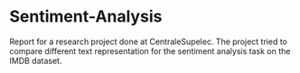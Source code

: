 # Sentiment-Analysis

Report for a research project done at CentraleSupelec. The project tried to compare different text representation for the sentiment analysis task on the IMDB dataset.
